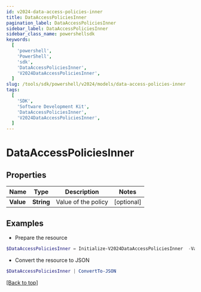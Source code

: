 ```yaml
---
id: v2024-data-access-policies-inner
title: DataAccessPoliciesInner
pagination_label: DataAccessPoliciesInner
sidebar_label: DataAccessPoliciesInner
sidebar_class_name: powershellsdk
keywords:
  [
    'powershell',
    'PowerShell',
    'sdk',
    'DataAccessPoliciesInner',
    'V2024DataAccessPoliciesInner',
  ]
slug: /tools/sdk/powershell/v2024/models/data-access-policies-inner
tags:
  [
    'SDK',
    'Software Development Kit',
    'DataAccessPoliciesInner',
    'V2024DataAccessPoliciesInner',
  ]
---
```


# DataAccessPoliciesInner

## Properties

| Name      | Type       | Description         | Notes      |
| --------- | ---------- | ------------------- | ---------- |
| **Value** | **String** | Value of the policy | [optional] |

## Examples

- Prepare the resource

```powershell
$DataAccessPoliciesInner = Initialize-V2024DataAccessPoliciesInner  -Value GDPR-20
```

- Convert the resource to JSON

```powershell
$DataAccessPoliciesInner | ConvertTo-JSON
```

[[Back to top]](#)
